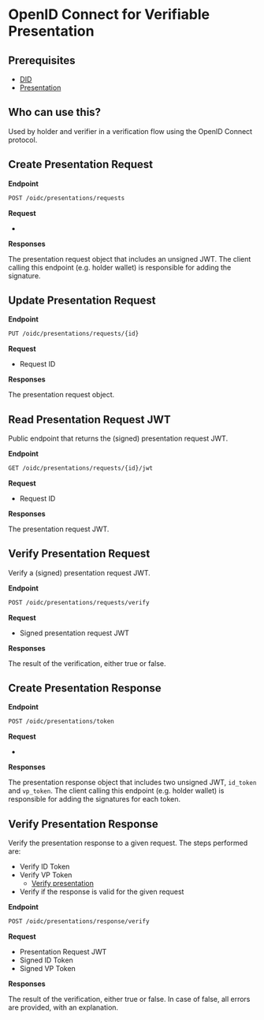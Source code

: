 # OpenID Connect for Verifiable Presentation

## Prerequisites

- [DID](dids/did-methods.md)
- [Presentation](../presentations.md)

## Who can use this?

Used by holder and verifier in a verification flow using the OpenID Connect protocol.

## Create Presentation Request



**Endpoint**

```bash
POST /oidc/presentations/requests
```

**Request**

*

**Responses**

The presentation request object that includes an unsigned JWT. The client calling this endpoint (e.g. holder wallet) is responsible for adding the signature.

## Update Presentation Request



**Endpoint**

```bash
PUT /oidc/presentations/requests/{id}
```

**Request**

* Request ID

**Responses**

The presentation request object.

## Read Presentation Request JWT

Public endpoint that returns the (signed) presentation request JWT.

**Endpoint**

```bash
GET /oidc/presentations/requests/{id}/jwt
```

**Request**

* Request ID

**Responses**

The presentation request JWT.

## Verify Presentation Request

Verify a (signed) presentation request JWT.

**Endpoint**

```bash
POST /oidc/presentations/requests/verify
```

**Request**

* Signed presentation request JWT

**Responses**

The result of the verification, either true or false.

## Create Presentation Response



**Endpoint**

```bash
POST /oidc/presentations/token
```

**Request**

*

**Responses**

The presentation response object that includes two unsigned JWT, `id_token` and `vp_token`. The client calling this endpoint (e.g. holder wallet) is responsible for adding the signatures for each token.

## Verify Presentation Response

Verify the presentation response to a given request. The steps performed are:

- Verify ID Token
- Verify VP Token
  - [Verify presentation](../presentations.md)
- Verify if the response is valid for the given request

**Endpoint**

```bash
POST /oidc/presentations/response/verify
```

**Request**

* Presentation Request JWT
* Signed ID Token
* Signed VP Token

**Responses**

The result of the verification, either true or false. In case of false, all errors are provided, with an explanation.